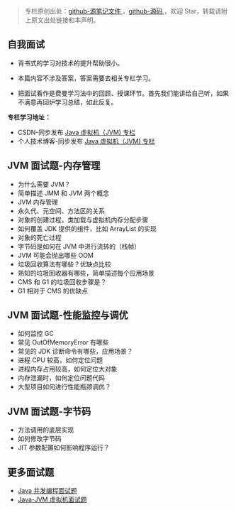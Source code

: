> 专栏原创出处：[github-源笔记文件 ](https://github.com/GourdErwa/review-notes/tree/master/language/java-jvm) ，[github-源码 ](https://github.com/GourdErwa/java-advanced/tree/master/java-jvm)，欢迎 Star，转载请附上原文出处链接和本声明。

## 自我面试
- 背书式的学习对技术的提升帮助很小。

- 本篇内容不涉及答案，答案需要去相关专栏学习。

- 把面试看作是费曼学习法中的回顾、授课环节。首先我们能讲给自己听，如果不满意再回炉学习总结，如此反复。

**专栏学习地址：**     
- CSDN-同步发布 [Java 虚拟机（JVM) 专栏 ](https://blog.csdn.net/xiaohulunb/article/details/103828570)
- 个人技术博客-同步发布 [Java 虚拟机（JVM) 专栏 ](https://review-notes.top/language/java-jvm/)

## JVM 面试题-内存管理
- 为什么需要 JVM？
- 简单描述 JMM 和 JVM 两个概念
- JVM 内存管理
- 永久代、元空间、方法区的关系
- 对象的创建过程，类加载与虚拟机内存分配步骤
- 如何覆盖 JDK 提供的组件，比如 ArrayList 的实现
- 对象的死亡过程
- 字节码是如何在 JVM 中进行流转的（栈帧）
- JVM 可能会抛出哪些 OOM 
- 垃圾回收算法有哪些？优缺点比较
- 熟知的垃圾回收器有哪些，简单描述每个应用场景
- CMS 和 G1 的垃圾回收步骤是？
- G1 相对于 CMS 的优缺点

## JVM 面试题-性能监控与调优
- 如何监控 GC 
- 常见 OutOfMemoryError 有哪些
- 常见的 JDK 诊断命令有哪些，应用场景？
- 进程 CPU 较高，如何定位问题
- 进程内存占用较高，如何定位大对象
- 内存泄漏时，如何定位问题代码
- 大型项目如何进行性能瓶颈调优？

## JVM 面试题-字节码
- 方法调用的底层实现
- 如何修改字节码
- JIT 参数配置如何影响程序运行？

## 更多面试题
- [Java 并发编程面试题 ](https://review-notes.top/interview/)
- [Java-JVM 虚拟机面试题 ](https://review-notes.top/interview/)

